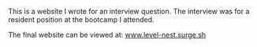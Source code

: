This is a website I wrote for an interview question. The interview was for a resident position at the bootcamp I attended.

The final website can be viewed at: www.level-nest.surge.sh
